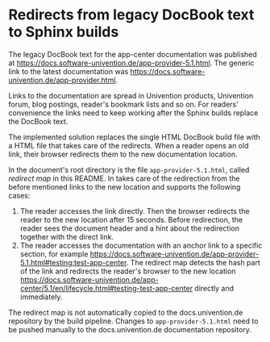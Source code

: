 # Redirects from legacy DocBook text to Sphinx builds

The legacy DocBook text for the app-center documentation was published
at <https://docs.software-univention.de/app-provider-5.1.html>. The
generic link to the latest documentation was
<https://docs.software-univention.de/app-provider.html>.

Links to the documentation are spread in Univention products, Univention
forum, blog postings, reader's bookmark lists and so on. For readers'
convenience the links need to keep working after the Sphinx builds
replace the DocBook text.

The implemented solution replaces the single HTML DocBook build file
with a HTML file that takes care of the redirects. When a reader opens
an old link, their browser redirects them to the new documentation
location.

In the document's root directory is the file `app-provider-5.1.html`,
called *redirect map* in this README. In takes care of the redirection
from the before mentioned links to the new location and supports the
following cases:

1. The reader accesses the link directly. Then the browser redirects
   the reader to the new location after 15 seconds. Before redirection,
   the reader sees the document header and a hint about the redirection
   together with the direct link.
2. The reader accesses the documentation with an anchor link to a
   specific section, for example
   <https://docs.software-univention.de/app-provider-5.1.html#testing:test-app-center>.
   The redirect map detects the hash part of the link and redirects the
   reader's browser to the new location
   <https://docs.software-univention.de/app-center/5.1/en/lifecycle.html#testing-test-app-center>
   directly and immediately.

The redirect map is not automatically copied to the docs.univention.de
repository by the build pipeline. Changes to `app-provider-5.1.html`
need to be pushed manually to the docs.univention.de documentation
repository.
